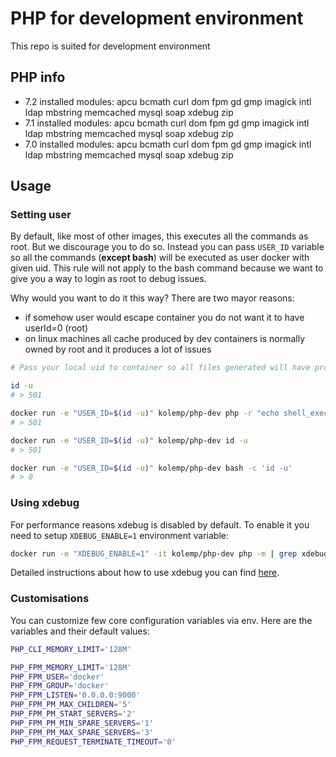 # PHP for development environment
This repo is suited for development environment

## PHP info

- 7.2 installed modules: apcu bcmath curl dom fpm gd gmp imagick intl ldap mbstring memcached mysql soap xdebug zip
- 7.1 installed modules: apcu bcmath curl dom fpm gd gmp imagick intl ldap mbstring memcached mysql soap xdebug zip
- 7.0 installed modules: apcu bcmath curl dom fpm gd gmp imagick intl ldap mbstring memcached mysql soap xdebug zip

## Usage

### Setting user

By default, like most of other images, this executes all the commands as root. But we discourage you to do so. 
Instead you can pass `USER_ID` variable so all the commands (**except bash**) will be executed as user docker with given uid. 
This rule will not apply to the bash command because we want to give you a way to login as root to debug issues.

Why would you want to do it this way? There are two mayor reasons: 
- if somehow user would escape container you do not want it to have userId=0 (root)
- on linux machines all cache produced by dev containers is normally owned by root and it produces a lot of issues

```bash
# Pass your local uid to container so all files generated will have proper ownership

id -u
# > 501

docker run -e "USER_ID=$(id -u)" kolemp/php-dev php -r "echo shell_exec('id -u');"
# > 501

docker run -e "USER_ID=$(id -u)" kolemp/php-dev id -u
# > 501

docker run -e "USER_ID=$(id -u)" kolemp/php-dev bash -c 'id -u'
# > 0
```

### Using xdebug

For performance reasons xdebug is disabled by default. To enable it you need to setup `XDEBUG_ENABLE=1` environment variable:
 
```bash
docker run -e "XDEBUG_ENABLE=1" -it kolemp/php-dev php -m | grep xdebug
```

Detailed instructions about how to use xdebug you can find [here](docs/xdebug.md).

### Customisations

You can customize few core configuration variables via env. Here are the variables and their default values:

```bash
PHP_CLI_MEMORY_LIMIT='128M'

PHP_FPM_MEMORY_LIMIT='128M'
PHP_FPM_USER='docker'
PHP_FPM_GROUP='docker'
PHP_FPM_LISTEN='0.0.0.0:9000'
PHP_FPM_PM_MAX_CHILDREN='5'
PHP_FPM_PM_START_SERVERS='2'
PHP_FPM_PM_MIN_SPARE_SERVERS='1'
PHP_FPM_PM_MAX_SPARE_SERVERS='3'
PHP_FPM_REQUEST_TERMINATE_TIMEOUT='0'
```
